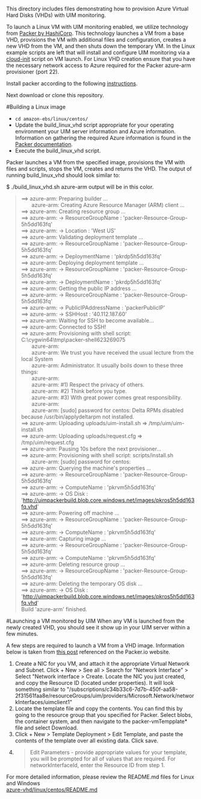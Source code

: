 This directory includes files demonstrating how to provision Azure Virtual Hard Disks (VHDs) with UIM monitoring.

To launch a Linux VM with UIM monitoring enabled, we utilize technology from [Packer by HashiCorp](http://packer.io). This technology launches a VM from a base VHD, provisions the VM with additional files and configuration, creates a new VHD from the VM, and then shuts down the temporary VM. In the Linux example scripts are left that will install and configure UIM monitoring via a [cloud-init](https://cloudinit.readthedocs.org/en/latest/) script on VM launch. For Linux VHD creation ensure that you have the necessary network access to Azure required for the Packer azure-arm provisioner (port 22).

Install packer according to the following [instructions](https://www.packer.io/docs/installation.html).

Next download or clone this repository.

#Building a Linux image 
- `cd amazon-ebs/linux/centos/`
- Update the build_linux_vhd script appropriate for your operating environment your UIM server information and Azure information. Information on gathering the required Azure information is found in the [Packer documentation](https://www.packer.io/docs/builders/azure-setup.html).
- Execute the build_linux_vhd script.

Packer launches a VM from the specified image, provisions the VM with files and scripts, stops the VM, creates and returns the VHD. The output of running build_linux_vhd should look similar to:

$ ./build_linux_vhd.sh
azure-arm output will be in this color.

>==> azure-arm: Preparing builder ...  
>&nbsp;&nbsp;&nbsp;&nbsp;&nbsp;&nbsp;&nbsp;azure-arm: Creating Azure Resource Manager (ARM) client ...  
>==> azure-arm: Creating resource group ...  
>==> azure-arm:  -> ResourceGroupName : 'packer-Resource-Group-5h5dd163fq'  
>==> azure-arm:  -> Location          : 'West US'  
>==> azure-arm: Validating deployment template ...  
>==> azure-arm:  -> ResourceGroupName : 'packer-Resource-Group-5h5dd163fq'  
>==> azure-arm:  -> DeploymentName    : 'pkrdp5h5dd163fq'  
>==> azure-arm: Deploying deployment template ...  
>==> azure-arm:  -> ResourceGroupName : 'packer-Resource-Group-5h5dd163fq'  
>==> azure-arm:  -> DeploymentName    : 'pkrdp5h5dd163fq'  
>==> azure-arm: Getting the public IP address ...  
>==> azure-arm:  -> ResourceGroupName   : 'packer-Resource-Group-5h5dd163fq'  
>==> azure-arm:  -> PublicIPAddressName : 'packerPublicIP'  
>==> azure-arm:  -> SSHHost             : '40.112.187.60'  
>==> azure-arm: Waiting for SSH to become available...  
>==> azure-arm: Connected to SSH!  
>==> azure-arm: Provisioning with shell script: C:\cygwin64\tmp\packer-shell623269075  
>&nbsp;&nbsp;&nbsp;&nbsp;&nbsp;&nbsp;&nbsp;azure-arm:  
>&nbsp;&nbsp;&nbsp;&nbsp;&nbsp;&nbsp;&nbsp;azure-arm: We trust you have received the usual lecture from the local System  
>&nbsp;&nbsp;&nbsp;&nbsp;&nbsp;&nbsp;&nbsp;azure-arm: Administrator. It usually boils down to these three things:  
>&nbsp;&nbsp;&nbsp;&nbsp;&nbsp;&nbsp;&nbsp;azure-arm:  
>&nbsp;&nbsp;&nbsp;&nbsp;&nbsp;&nbsp;&nbsp;azure-arm: #1) Respect the privacy of others.  
>&nbsp;&nbsp;&nbsp;&nbsp;&nbsp;&nbsp;&nbsp;azure-arm: #2) Think before you type.  
>&nbsp;&nbsp;&nbsp;&nbsp;&nbsp;&nbsp;&nbsp;azure-arm: #3) With great power comes great responsibility.  
>&nbsp;&nbsp;&nbsp;&nbsp;&nbsp;&nbsp;&nbsp;azure-arm:  
>&nbsp;&nbsp;&nbsp;&nbsp;&nbsp;&nbsp;&nbsp;azure-arm: [sudo] password for centos: Delta RPMs disabled because /usr/bin/applydeltarpm not installed.  
>==> azure-arm: Uploading uploads/uim-install.sh => /tmp/uim/uim-install.sh  
>==> azure-arm: Uploading uploads/request.cfg => /tmp/uim/request.cfg  
>==> azure-arm: Pausing 10s before the next provisioner...  
>==> azure-arm: Provisioning with shell script: scripts/install.sh  
>&nbsp;&nbsp;&nbsp;&nbsp;&nbsp;&nbsp;&nbsp;azure-arm: [sudo] password for centos:  
>==> azure-arm: Querying the machine's properties ...  
>==> azure-arm:  -> ResourceGroupName : 'packer-Resource-Group-5h5dd163fq'  
>==> azure-arm:  -> ComputeName       : 'pkrvm5h5dd163fq'  
>==> azure-arm:  -> OS Disk           : 'http://uimpackerbuild.blob.core.windows.net/images/pkros5h5dd163fq.vhd'  
>==> azure-arm: Powering off machine ...  
>==> azure-arm:  -> ResourceGroupName : 'packer-Resource-Group-5h5dd163fq'  
>==> azure-arm:  -> ComputeName       : 'pkrvm5h5dd163fq'  
>==> azure-arm: Capturing image ...  
>==> azure-arm:  -> ResourceGroupName : 'packer-Resource-Group-5h5dd163fq'  
>==> azure-arm:  -> ComputeName       : 'pkrvm5h5dd163fq'  
>==> azure-arm: Deleting resource group ...  
>==> azure-arm:  -> ResourceGroupName : 'packer-Resource-Group-5h5dd163fq'  
>==> azure-arm: Deleting the temporary OS disk ...  
>==> azure-arm:  -> OS Disk             : 'http://uimpackerbuild.blob.core.windows.net/images/pkros5h5dd163fq.vhd'  
>Build 'azure-arm' finished.  

#Launching a VM monitored by UIM
When any VM is launched from the newly created VHD, you should see it show up in your UIM server within a few minutes.

A few steps are required to launch a VM from a VHD image. Information below is taken from [this post](https://github.com/Azure/packer-azure/issues/201) referenced on the Packer.io website.

1. Create a NIC for you VM, and attach it the appropriate Virtual Network and Subnet. Click + New > See all > Search for "Network Interface" > Select "Network interface > Create. Locate the NIC you just created, and copy the Resource ID (located under properties). It will look something similar to "/subscriptions/c34b33c6-7d7b-450f-aa58-2f31561faa8e/resourceGroups/uim/providers/Microsoft.Network/networkInterfaces/uimclient1"
2. Locate the template file and copy the contents. You can find this by going to the resource group that you specified for Packer. Select blobs, the container system, and then navigate to the packer-vmTempplate* file and select Download.
3. Click + New > Template Deployment > Edit Template, and paste the contents of the template over all existing data. Click save.
4. > Edit Parameters - provide appropriate values for your template, you will be prompted for all of values that are required. For networkInterfaceId, enter the Resource ID from step 1.


For more detailed information, please review the README.md files for Linux and Windows  
[azure-vhd/linux/centos/README.md](amazon-ebs/linux/centos/README.md)  

